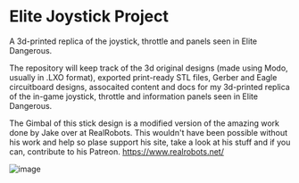 # Elite Joystick Project
A 3d-printed replica of the joystick, throttle and panels seen in Elite Dangerous.

The repository will keep track of the 3d original designs (made using Modo, usually in .LXO format), exported print-ready STL files, Gerber and Eagle circuitboard designs, assocaited content and docs for my 3d-printed replica of the in-game joystick, throttle and information panels seen in Elite Dangerous.

The Gimbal of this stick design is a modified version of the amazing work done by Jake over at RealRobots. This wouldn't have been possible without his work and help so plase support his site, take a look at his stuff and if you can, contribute to his Patreon.
https://www.realrobots.net/

![image](https://user-images.githubusercontent.com/1217415/131980442-5d84dd8e-da48-465d-a32c-d64367416060.png)

